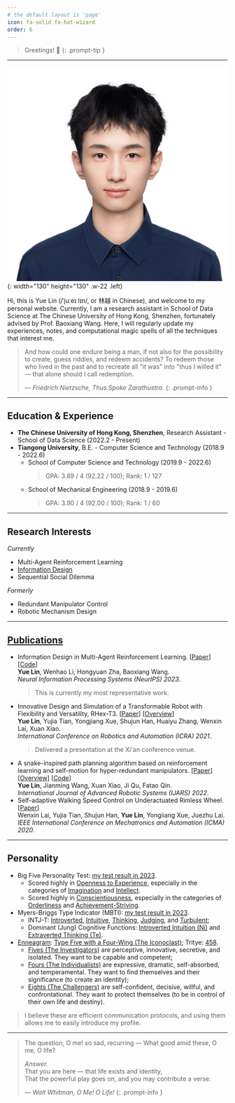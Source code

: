 ```yaml
---
# the default layout is 'page'
icon: fa-solid fa-hat-wizard
order: 6
---
```


> Greetings! 🎉
{: .prompt-tip }

---
<!-- ![me](/assets/img/photo.png){: width="130" height="130" .w-22 .left} -->
![me](/assets/img/photo2.jpeg){: width="130" height="130" .w-22 .left}


Hi, this is Yue Lin (/ˈjuːeɪ lɪn/, or 林越 in Chinese), and welcome to my personal website. 
Currently, I am a research assistant in School of Data Science at The Chinese University of Hong Kong, Shenzhen, fortunately advised by Prof. Baoxiang Wang.
Here, I will regularly update my experiences, notes, and computational magic spells of all the techniques that interest me.
<br clear="all"/>

> And how could one endure being a man, if not also for the possibility to create, guess riddles, and redeem accidents?
> To redeem those who lived in the past and to recreate all "it was" into "thus I willed it" — that alone should I call redemption.
> 
> *— Friedrich Nietzsche, Thus Spoke Zarathustra.*
{: .prompt-info }

---

## Education & Experience
- **The Chinese University of Hong Kong, Shenzhen**, Research Assistant - School of Data Science (2022.2 - Present)
- **Tiangong University**, B.E. - Computer Science and Technology (2018.9 - 2022.6)
    - School of Computer Science and Technology (2019.9 - 2022.6)  
        > GPA:  3.89 / 4 (92.22 / 100); Rank: 1 / 127
    - School of Mechanical Engineering (2018.9 - 2019.6)  
        > GPA:  3.90 / 4 (92.00 / 100); Rank: 1 / 60

<!-- <div style="height: 20px;"></div>

<p style="text-align:left;height:20px;"><b>
The Chinese University of Hong Kong, Shenzhen</b><span style="float:right;">
Shenzhen, China</span></p >

<p style="text-align:left;height:20px;">
Research Assistant - School of Data Science<span style="float:right;">
2022.2 - Present</span></p >

<div style="height: 15px;"></div>

<p style="text-align:left;height:20px;"><b>
Tiangong University</b><span style="float:right;">
Tianjin, China</span></p >

<p style="text-align:left;height:20px;">
Bachelor of Engineering - Computer Science and Technology<span style="float:right;">
2018.9 - 2022.6</span></p >

<div class="align-container" style="color:DarkGray;">
    <span style="text-align:left;height:20px;"><b>
        Major: Computer Science and Technology</b><span style="float:right;">
        2019.9 - 2022.6</span></span>
    <div class="align-content">
        <span style="margin-right: 2em;">GPA:  3.89 / 4 (92.22 / 100)</span><span>Rank: 1 / 127</span>
    </div>
</div>

<div class="align-container" style="color:DarkGray;">
    <span style="text-align:left;height:20px;"><b>
    Major: Mechanical Engineering</b><span style="float:right;">
    2018.9 - 2019.6</span></span>
    <div class="align-content">
        <span style="margin-right: 2em;">GPA: 3.90 / 4 (92.00 / 100)</span><span>Rank: 1 / 60</span>
    </div>
</div>

<div style="height: 25px;"></div> -->

---

## Research Interests

*Currently*
- Multi-Agent Reinforcement Learning
- [Information Design](https://yuelin301.github.io/posts/Information-Design-10min/)
- Sequential Social Dilemma

*Formerly*
- Redundant Manipulator Control
- Robotic Mechanism Design

---

## [Publications](https://scholar.google.com/citations?user=fbvQHX4AAAAJ&hl=zh-CN)
- Information Design in Multi-Agent Reinforcement Learning. [[Paper](https://arxiv.org/abs/2305.06807)] [[Code](https://github.com/YueLin301/InformationDesignMARL)]  
    **Yue Lin**, Wenhao Li, Hongyuan Zha, Baoxiang Wang.  
    *Neural Information Processing Systems (NeurIPS) 2023*.
    > This is currently my most representative work.
- Innovative Design and Simulation of a Transformable Robot with Flexibility and Versatility, RHex-T3. [[Paper](https://ieeexplore.ieee.org/abstract/document/9561060)] [[Overview](https://yuelin301.github.io/posts/RHex-T3/)]  
    **Yue Lin**, Yujia Tian, Yongjiang Xue, Shujun Han, Huaiyu Zhang, Wenxin Lai, Xuan Xiao.  
    *International Conference on Robotics and Automation (ICRA) 2021*.
    > Delivered a presentation at the Xi'an conference venue.
- A snake-inspired path planning algorithm based on reinforcement learning and self-motion for hyper-redundant manipulators. [[Paper](https://journals.sagepub.com/doi/full/10.1177/17298806221110022)] [[Overview](https://yuelin301.github.io/posts/SSCC/)] [[Code](https://github.com/YueLin301/Swinging-Search-Crawling-Control)]  
    **Yue Lin**, Jianming Wang, Xuan Xiao, Ji Qu, Fatao Qin.  
    *International Journal of Advanced Robotic Systems (IJARS) 2022*. 
- Self-adaptive Walking Speed Control on Underactuated Rimless Wheel. [[Paper](https://ieeexplore.ieee.org/abstract/document/9233853)]  
    Wenxin Lai, Yujia Tian, Shujun Han, **Yue Lin**, Yongiiang Xue, Juezhu Lai.  
    *IEEE International Conference on Mechatronics and Automation (ICMA) 2020*.

<!-- ---

## Honors & Awards
- First Prize in the 16th Tianjin "The Challenge Cup" Competition - 2021.6
- First Prize of the President's Scholarship (Top: 3%), Tiangong University - 2020.12
- Second Prize of the President's Scholarship (Top: 10%), Tiangong University - 2018.12 & 2019.12
- Third Prize in the 15th Tianjin "The Projection Mapping Contest" Competition - 2019.5

---

## Campus Involvement
- Assisted classmates in preparing for final exams during the pandemic. Check out my [mind map notes](https://github.com/YueLin301/MindMap-bakcup).
- Initiated and organized a weekly seminar on Advanced Mathematics for classmates, promoting a harmonious learning environment.

The high-scoring courses at the undergraduate level include the following: 
  - **Mathematics:** Advanced Mathematics (100), Discrete Mathematics (96);
  - **Computer Science:** Compiler Theory (99), Embedded System Design (99), Software Engineering (98), Operating System (95), Computer Networks (96), Curriculum Design on Database (95), Application Development Practice (97), Internet of Things Technology (99), Software Development Practice (95), Distributed and Cloud Computing (95);
  - **Artificial Intelligence:** Digital Image Processing (98), Speech Recognition and Natural Language Understanding (96), Computerized Vision (96), Machine Learning (95);
  - **Robotics:** Intelligent Mobile Robot (99), Electrical and Electronic Technology (98), College Physics (97). -->


---

## Personality
- Big Five Personality Test: [my test result in 2023](https://bigfive-test.com/result/649d06c585aaa70008135b20).
  - Scored highly in [Openness to Experience](https://bigfive-test.com/result/649d06c585aaa70008135b20#openness%20to%20experience), especially in the categories of [Imagination](https://bigfive-test.com/result/649d06c585aaa70008135b20#imagination) and [Intellect](https://bigfive-test.com/result/649d06c585aaa70008135b20#intellect).
  - Scored highly in [Conscientiousness](https://bigfive-test.com/result/649d06c585aaa70008135b20#conscientiousness), especially in the categories of [Orderliness](https://bigfive-test.com/result/649d06c585aaa70008135b20#orderliness) and [Achievement-Striving](https://bigfive-test.com/result/649d06c585aaa70008135b20#achievement-striving).
- Myers-Briggs Type Indicator (MBTI): [my test result in 2023](https://www.16personalities.com/profiles/8dc4f03308407). 
  - INTJ-T: [Introverted](https://www.16personalities.com/articles/mind-introverted-vs-extraverted), [Intuitive](https://www.16personalities.com/articles/energy-intuitive-vs-observant), [Thinking](https://www.16personalities.com/articles/nature-thinking-vs-feeling), [Judging](https://www.16personalities.com/articles/tactics-judging-vs-prospecting), and [Turbulent](https://www.16personalities.com/articles/identity-assertive-vs-turbulent);
  - Dominant (Jung) Cognitive Functions: [Introverted Intuition (Ni)](https://en.wikipedia.org/wiki/Jungian_cognitive_functions#Introverted_intuition) and [Extraverted Thinking (Te)](https://en.wikipedia.org/wiki/Jungian_cognitive_functions#Extraverted_thinking).
- [Enneagram](https://www.enneagraminstitute.com/type-descriptions): [Type Five with a Four-Wing (The Iconoclast)](https://www.enneagraminstitute.com/type-5); Tritye: [458](https://wiki.personality-database.com/books/enneagram/page/458-the-scholar-archetype).
  - [Fives (The Investigators)](https://www.enneagraminstitute.com/type-5) are perceptive, innovative, secretive, and isolated. They want to be capable and competent;
  - [Fours (The Individualists)](https://www.enneagraminstitute.com/type-4) are expressive, dramatic, self-absorbed, and temperamental. They want to find themselves and their significance (to create an identity);
  - [Eights (The Challengers)](https://www.enneagraminstitute.com/type-8) are self-confident, decisive, willful, and confrontational. They want to protect themselves (to be in control of their own life and destiny).

> I believe these are efficient communication protocols, and using them allows me to easily introduce my profile.

---
  
<!-- > Oh me! Oh life! of the questions of these recurring,  
> Of the endless trains of the faithless, of cities fill’d with the foolish,  
> Of myself forever reproaching myself, (for who more foolish than I, and who more faithless?)  
> Of eyes that vainly crave the light, of the objects mean, of the struggle ever renew’d,  
> Of the poor results of all, of the plodding and sordid crowds I see around me,  
> Of the empty and useless years of the rest, with the rest me intertwined, -->
> The question, O me! so sad, recurring — What good amid these, O me, O life?  
> 
> *Answer.*  
> That you are here — that life exists and identity,  
> That the powerful play goes on, and you may contribute a verse.  
> 
> *— Walt Whitman, O Me! O Life!*
{: .prompt-info }